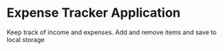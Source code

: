 # Expense Tracker Application

Keep track of income and expenses. Add and remove items and save to local storage
